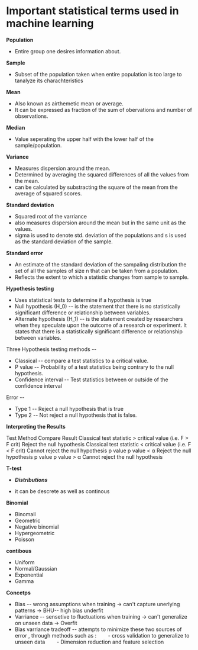 # Important statistical terms used in machine learning

**Population**

- Entire group one desires information about.

**Sample**

- Subset of the population taken when entire population is too large to tanalyze its charachteristics

**Mean**

- Also known as airthemetic mean or average.
- It can be expressed as fraction of the sum of obervations and number of observations.

**Median**

- Value seperating the upper half with the lower half of the sample/population.

**Variance**

- Measures dispersion around the mean.
- Determined by averaging the squared differences of all the values from the mean.
- can be calculated by substracting the square of the mean from the average of squared scores.

**Standard deviation**

- Squared root of the varriance
- also measures dispersion around the mean but in the same unit as the values.
- sigma is used to denote std. deviation of the populations and s is used as the standard deviation of the sample.

**Standard error**

- An estimate of the standard deviation of the sampaling distribution the set of all the samples of size n that can be taken from a population.
- Reflects the extent to which a statistic changes from sample to sample.

**Hypothesis testing**

- Uses statistical tests to determine if a hypothesis is true
- Null hypothesis (H_0) -- is the statement that there is no statistically significant difference or relationship between variables.
- Alternate hypothesis (H_1) -- is the statement created by researchers when they speculate upon the outcome of a research or experiment. It states that there is a statistically significant difference or relationship between variables.

Three Hypothesis testing methods --

- Classical -- compare a test statistics to a critical value.
- P value -- Probability of a test statistics being contrary to the null hypothesis.
- Confidence interval -- Test statistics between or outside of the confidence interval

Error --

- Type 1 -- Reject a null hypothesis that is true
- Type 2 -- Not reject a null hypothesis that is false.

**Interpreting the Results**

<tr><td>Test Method</td><td> Compare</td> <tr>Result</td></tr>
<tr><td>Classical</td><td> test statistic > critical value 
(i.e. F > F crit)</td><td>
Reject the null hypothesis</td></tr>
<tr><td>Classical</td><td> test statistic < critical value 
(i.e. F < F crit)</td><td>
Cannot reject the null hypothesis</td></tr>
<tr><td>p value </td><td>p value < α </td><td>Reject the null hypothesis</td></tr>
<tr><td>p value </td><td>p value > α </td><td>Cannot reject the null hypothesis</td></tr>

**T-test**

- **_Distributions_**

- it can be descrete as well as continous

**Binomial**

- Binomail
- Geometric
- Negative binomial
- Hypergeometric
- Poisson

**contibous**

- Uniform
- Normal/Gaussian
- Exponential
- Gamma

**Concetps**

- Bias -- wrong assumptions when training -> can't capture unerlying patterns -> BHU-- high bias underfit
- Varriance -- sensetive to fluctuations when training -> can't generalize on unseen data -> Overfit
- Bias varriance tradeoff -- attempts to minimize these two sources of error , through methods such as :
  &nbsp;&nbsp;&nbsp;&nbsp;&nbsp;&nbsp; - cross validation to generalize to unseen data
  &nbsp;&nbsp;&nbsp;&nbsp;&nbsp;&nbsp; - Dimension reduction and feature selection
